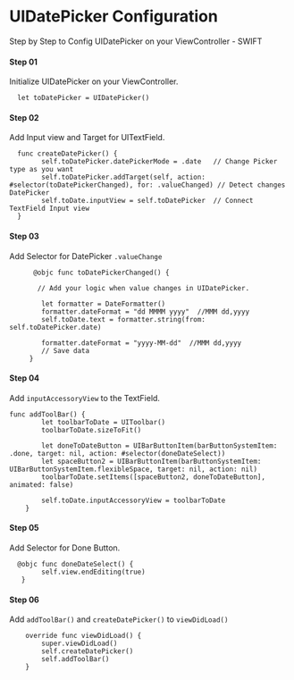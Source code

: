 # UIDatePicker Configuration
Step by Step to Config UIDatePicker on your ViewController -  SWIFT

#### Step 01

Initialize UIDatePicker on your ViewController.

```
  let toDatePicker = UIDatePicker()
```

#### Step 02

Add Input view and Target for UITextField.

```
  func createDatePicker() {
        self.toDatePicker.datePickerMode = .date   // Change Picker type as you want
        self.toDatePicker.addTarget(self, action: #selector(toDatePickerChanged), for: .valueChanged) // Detect changes DatePicker
        self.toDate.inputView = self.toDatePicker  // Connect TextField Input view
  }

```

#### Step 03

Add Selector for DatePicker ``.valueChange``

```
      @objc func toDatePickerChanged() {
      
       // Add your logic when value changes in UIDatePicker.
      
        let formatter = DateFormatter()
        formatter.dateFormat = "dd MMMM yyyy"  //MMM dd,yyyy
        self.toDate.text = formatter.string(from: self.toDatePicker.date)
        
        formatter.dateFormat = "yyyy-MM-dd"  //MMM dd,yyyy
        // Save data
     }

```

#### Step 04

Add ``inputAccessoryView`` to the TextField.

```
func addToolBar() {
        let toolbarToDate = UIToolbar()
        toolbarToDate.sizeToFit()
        
        let doneToDateButton = UIBarButtonItem(barButtonSystemItem: .done, target: nil, action: #selector(doneDateSelect))
        let spaceButton2 = UIBarButtonItem(barButtonSystemItem: UIBarButtonSystemItem.flexibleSpace, target: nil, action: nil)
        toolbarToDate.setItems([spaceButton2, doneToDateButton], animated: false)
        
        self.toDate.inputAccessoryView = toolbarToDate
    }

```

#### Step 05

Add Selector for Done Button.

```
  @objc func doneDateSelect() {
        self.view.endEditing(true)
   }

```

#### Step 06

Add ``addToolBar()`` and ``createDatePicker()`` to ``viewDidLoad()``

```
    override func viewDidLoad() {
        super.viewDidLoad()
        self.createDatePicker()
        self.addToolBar()
    }

```
